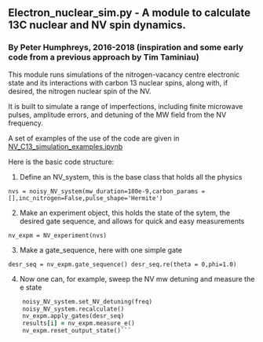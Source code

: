 ## Electron_nuclear_sim.py - A module to calculate 13C nuclear and NV spin dynamics.
### By Peter Humphreys, 2016-2018 (inspiration and some early code from a previous approach by Tim Taminiau)

This module runs simulations of the nitrogen-vacancy centre electronic state and its interactions with carbon 13 nuclear spins, along with, if desired, the nitrogen nuclear spin of the NV. 

It is built to simulate a range of imperfections, including finite microwave pulses, amplitude errors, and detuning of the MW field from the NV frequency.

A set of examples of the use of the code are given in [NV_C13_simulation_examples.ipynb](NV_C13_simulation_examples.ipynb)

Here is the basic code structure:
1) Define an NV_system, this is the base class that holds all the physics

`nvs = noisy_NV_system(mw_duration=180e-9,carbon_params = [],inc_nitrogen=False,pulse_shape='Hermite')`

2) Make an experiment object, this holds the state of the sytem, the desired gate sequence, and allows for quick and easy measurements

`nv_expm = NV_experiment(nvs)`

3) Make a gate_sequence, here with one simple gate

`desr_seq = nv_expm.gate_sequence()
desr_seq.re(theta = 0,phi=1.0)`

4) Now one can, for example, sweep the NV mw detuning and measure the e state 

```for i,freq in enumerate(freq_range):  
    noisy_NV_system.set_NV_detuning(freq)  
    noisy_NV_system.recalculate()   
    nv_expm.apply_gates(desr_seq)  
    results[i] = nv_expm.measure_e()  
    nv_expm.reset_output_state()```

